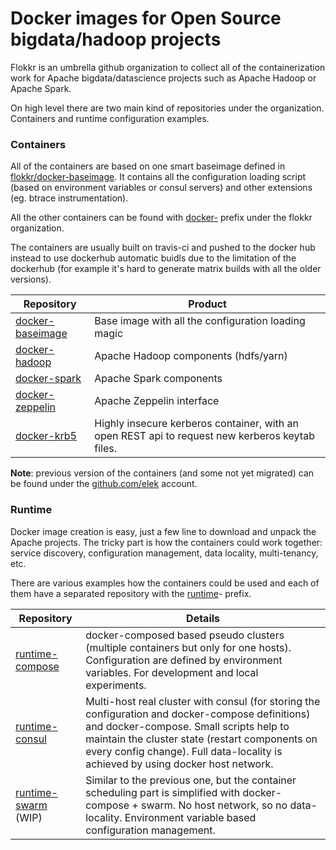 # Docker images for Open Source bigdata/hadoop projects

Flokkr is an umbrella github organization to collect all of the containerization work for Apache bigdata/datascience projects such as Apache Hadoop or Apache Spark.

On high level there are two main kind of repositories under the organization. Containers and runtime configuration examples.

### Containers

All of the containers are based on one smart baseimage defined in [flokkr/docker-baseimage](https://github.com/flokkr/docker-baseimage). It contains all the configuration loading script (based on environment variables or consul servers) and other extensions (eg. btrace instrumentation).

All the other containers can be found with [docker-](https://github.com/search?q=org%3Aflokkr+docker) prefix under the flokkr organization.

The containers are usually built on travis-ci and pushed to the docker hub instead to use dockerhub automatic buidls due to the limitation of the dockerhub (for example it's hard to generate matrix builds with all the older versions). 

| Repository                               | Product                                  |
| ---------------------------------------- | ---------------------------------------- |
| [docker-baseimage](https://github.com/flokkr/docker-baseimage) | Base image with all the configuration loading magic |
| [docker-hadoop](https://github.com/flokkr/docker-hadoop) | Apache Hadoop components (hdfs/yarn)     |
| [docker-spark](https://github.com/flokkr/docker-spark) | Apache Spark components                  |
| [docker-zeppelin](https://github.com/flokkr/docker-zeppelin) | Apache Zeppelin interface                |
| [docker-krb5](https://github.com/flokkr/docker-krb5) | Highly insecure kerberos container, with an open REST api to request new kerberos keytab files. |

**Note**: previous version of the containers (and some not yet migrated) can be found under the [github.com/elek](https://github.com/elek) account.

### Runtime

Docker image creation is easy, just a few line to download and unpack the Apache projects. The tricky part is how the containers could work together: service discovery, configuration management, data locality, multi-tenancy, etc.

There are various examples how the containers could be used and each of them have a separated repository with the [runtime](https://github.com/search?q=org%3Aflokkr+docker)- prefix.


| Repository                               | Details                                  |
| ---------------------------------------- | ---------------------------------------- |
| [runtime-compose](http://github.com/flokkr/runtime-compose) | docker-composed based pseudo clusters (multiple containers but only for one hosts). Configuration are defined by environment variables. For development and local experiments. |
| [runtime-consul](http://github.com/flokkr/runtime-consul) | Multi-host real cluster with consul (for storing the configuration and docker-compose definitions) and docker-compose. Small scripts help to maintain the cluster state (restart components on every config change). Full data-locality is achieved by using docker host network. |
| [runtime-swarm](http://github.com/flokkr/runtime-swarm) (WIP) | Similar to the previous one, but the container scheduling part is simplified with docker-compose + swarm. No host network, so no data-locality. Environment variable based configuration management. |
